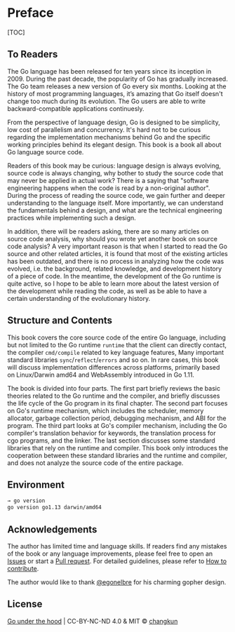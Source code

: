 # Preface

[TOC]

## To Readers

The Go language has been released for ten years since its inception in 2009.
During the past decade, the popularity of Go has gradually increased. The Go team releases a new version of Go every six months.
Looking at the history of most programming languages, it’s amazing that Go itself doesn't change too much during its evolution. The Go users are able to write backward-compatible applications continuesly.

From the perspective of language design, Go is designed to be simplicity, low cost of parallelism and concurrency.
It's hard not to be curious regarding the implementation mechanisms behind Go and the specific working principles behind its elegant design.
This book is a book all about Go language source code.

Readers of this book may be curious: language design is always evolving, source code is always changing, why bother to study the source code that may never be applied in actual work?
There is a saying that "software engineering happens when the code is read by a non-original author". During the process of reading the source code, we gain further and deeper understanding to the language itself.
More importantly, we can understand the fundamentals behind a design, and what are the technical engineering practices while implementing such a design.

In addition, there will be readers asking, there are so many articles on source code analysis, why should you wrote yet another book on source code analysis?
A very important reason is that when I started to read the Go source and other related articles,
it is found that most of the existing articles has been outdated, and there is no process in analyzing how the code was evolved, i.e. the background, related knowledge, and development history of a piece of code.
In the meantime, the development of the Go runtime is quite active, so I hope to be able to learn more about the latest version of the development while reading the code, as well as be able to have a certain understanding of the evolutionary history.

## Structure and Contents

This book covers the core source code of the entire Go language, including but not limited to the Go runtime `runtime` that the client can directly contact, the compiler `cmd/compile` related to key language features,
Many important standard libraries `sync`/`reflect`/`errors` and so on.
In rare cases, this book will discuss implementation differences across platforms, primarily based on Linux/Darwin amd64 and WebAssembly introduced in Go 1.11.

The book is divided into four parts. The first part briefly reviews the basic theories related to the Go runtime and the compiler, and briefly discusses the life cycle of the Go program in its final chapter.
The second part focuses on Go's runtime mechanism, which includes the scheduler, memory allocator, garbage collection period, debugging mechanism, and ABI for the program.
The third part looks at Go's compiler mechanism, including the Go compiler's translation behavior for keywords, the translation process for cgo programs, and the linker.
The last section discusses some standard libraries that rely on the runtime and compiler. This book only introduces the cooperation between these standard libraries and the runtime and compiler, and does not analyze the source code of the entire package.

## Environment

```bash
→ go version
go version go1.13 darwin/amd64
```

## Acknowledgements

The author has limited time and language skills. If readers find any mistakes of the book or any language improvements, please feel free to open an [Issues](https://github.com/changkun/go-under-the-hood/issues/new/choose) or start a [Pull request](https://github.com/changkun/go-under-the-hood/pulls). For detailed guidelines, please refer to [How to contribute](./CONTRIBUTING.md).

The author would like to thank [@egonelbre](https://github.com/egonelbre/gophers) for his charming gopher design.

## License

[Go under the hood](https://github.com/changkun/go-under-the-hood) | CC-BY-NC-ND 4.0 & MIT &copy; [changkun](https://changkun.de)